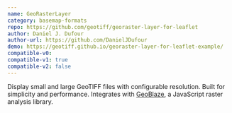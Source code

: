 ```yaml
---
name: GeoRasterLayer
category: basemap-formats
repo: https://github.com/geotiff/georaster-layer-for-leaflet
author: Daniel J. Dufour
author-url: https://github.com/DanielJDufour
demo: https://geotiff.github.io/georaster-layer-for-leaflet-example/
compatible-v0:
compatible-v1: true
compatible-v2: false
---
```


Display small and large GeoTIFF files with configurable resolution.  Built for simplicity and performance.  Integrates with <a href="https://geoblaze.io/">GeoBlaze</a>, a JavaScript raster analysis library.
